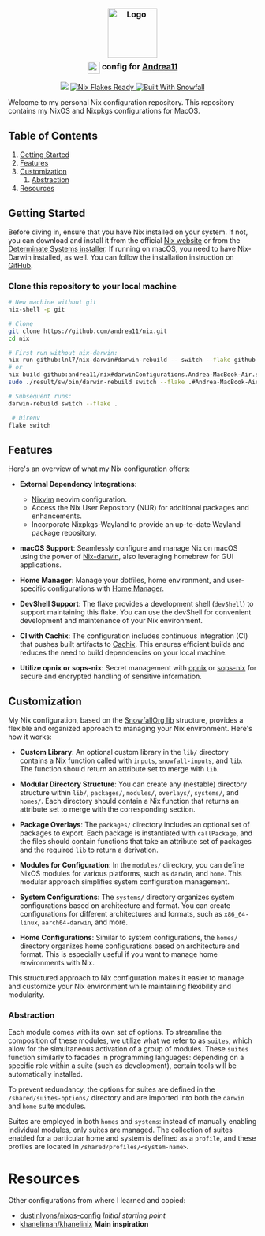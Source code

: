 <h3 align="center">
 <img src="https://avatars.githubusercontent.com/u/10788630?v=4" width="100" alt="Logo"/><br/>
 <span style="display:flex;justify-content:center;margin-top:8px;gap:4px;">
 <img src="https://upload.wikimedia.org/wikipedia/commons/c/c4/NixOS_logo.svg" height="25" /><p style="all:unset;">config for <a href="https://github.com/andrea11">Andrea11</a></p>
 </span>
</h3>

<p align="center">
 <a href="https://github.com/andrea11/nix/commits"><img src="https://img.shields.io/github/last-commit/andrea11/nix?colorA=363a4f&colorB=f5a97f&style=for-the-badge"></a>
  <a href="https://wiki.nixos.org/wiki/Flakes" target="_blank">
 <img alt="Nix Flakes Ready" src="https://img.shields.io/static/v1?logo=nixos&logoColor=d8dee9&label=Nix%20Flakes&labelColor=5e81ac&message=Ready&color=d8dee9&style=for-the-badge">
</a>
<a href="https://github.com/snowfallorg/lib" target="_blank">
 <img alt="Built With Snowfall" src="https://img.shields.io/static/v1?logoColor=d8dee9&label=Built%20With&labelColor=5e81ac&message=Snowfall&color=d8dee9&style=for-the-badge">
</a>
</p>

Welcome to my personal Nix configuration repository. This repository
contains my NixOS and Nixpkgs configurations for MacOS.

## Table of Contents

1. [Getting Started](#getting-started)
2. [Features](#features)
3. [Customization](#customization)
   1. [Abstraction](#abstraction)
4. [Resources](#resources)

## Getting Started

Before diving in, ensure that you have Nix installed on your system. If not, you
can download and install it from the official
[Nix website](https://nixos.org/download.html) or from the
[Determinate Systems installer](https://github.com/DeterminateSystems/nix-installer).
If running on macOS, you need to have Nix-Darwin installed, as well. You can
follow the installation instruction on
[GitHub](https://github.com/LnL7/nix-darwin?tab=readme-ov-file#flakes).

### Clone this repository to your local machine

```bash
# New machine without git
nix-shell -p git

# Clone
git clone https://github.com/andrea11/nix.git
cd nix

# First run without nix-darwin:
nix run github:lnl7/nix-darwin#darwin-rebuild -- switch --flake github:andrea11/nix
# or
nix build github:andrea11/nix#darwinConfigurations.Andrea-MacBook-Air.system
sudo ./result/sw/bin/darwin-rebuild switch --flake .#Andrea-MacBook-Air

# Subsequent runs:
darwin-rebuild switch --flake .

 # Direnv
flake switch
```

## Features

Here's an overview of what my Nix configuration offers:

- **External Dependency Integrations**:
  - [Nixvim](https://github.com/nix-community/nixvim) neovim configuration.
  - Access the Nix User Repository (NUR) for additional packages and
    enhancements.
  - Incorporate Nixpkgs-Wayland to provide an up-to-date Wayland package
    repository.

- **macOS Support**: Seamlessly configure and manage Nix on macOS using the
  power of [Nix-darwin](https://github.com/LnL7/nix-darwin), also leveraging
  homebrew for GUI applications.

- **Home Manager**: Manage your dotfiles, home environment, and user-specific
  configurations with
  [Home Manager](https://github.com/nix-community/home-manager).

- **DevShell Support**: The flake provides a development shell (`devShell`) to
  support maintaining this flake. You can use the devShell for convenient
  development and maintenance of your Nix environment.

- **CI with Cachix**: The configuration includes continuous integration (CI)
  that pushes built artifacts to [Cachix](https://github.com/cachix/cachix).
  This ensures efficient builds and reduces the need to build dependencies on
  your local machine.

- **Utilize opnix or sops-nix**: Secret management with
  [opnix](https://github.com/brizzbuzz/opnix) or [sops-nix](https://github.com/Mic92/sops-nix)
  for secure and encrypted handling of sensitive information.

## Customization

My Nix configuration, based on the
[SnowfallOrg lib](https://github.com/snowfallorg/lib) structure, provides a
flexible and organized approach to managing your Nix environment. Here's how it
works:

- **Custom Library**: An optional custom library in the `lib/` directory
  contains a Nix function called with `inputs`, `snowfall-inputs`, and `lib`.
  The function should return an attribute set to merge with `lib`.

- **Modular Directory Structure**: You can create any (nestable) directory
  structure within `lib/`, `packages/`, `modules/`, `overlays/`, `systems/`, and
  `homes/`. Each directory should contain a Nix function that returns an
  attribute set to merge with the corresponding section.

- **Package Overlays**: The `packages/` directory includes an optional set of
  packages to export. Each package is instantiated with `callPackage`, and the
  files should contain functions that take an attribute set of packages and the
  required `lib` to return a derivation.

- **Modules for Configuration**: In the `modules/` directory, you can define
  NixOS modules for various platforms, such as `darwin`, and `home`.
  This modular approach simplifies system configuration management.

- **System Configurations**: The `systems/` directory organizes system
  configurations based on architecture and format. You can create configurations
  for different architectures and formats, such as `x86_64-linux`,
  `aarch64-darwin`, and more.

- **Home Configurations**: Similar to system configurations, the `homes/`
  directory organizes home configurations based on architecture and format. This
  is especially useful if you want to manage home environments with Nix.

This structured approach to Nix configuration makes it easier to manage and
customize your Nix environment while maintaining flexibility and modularity.

### Abstraction

Each module comes with its own set of options. To streamline the composition of these modules, we utilize what we refer to as `suites`, which allow for the simultaneous activation of a group of modules. These `suites` function similarly to facades in programming languages: depending on a specific role within a suite (such as development), certain tools will be automatically installed.

To prevent redundancy, the options for suites are defined in the `/shared/suites-options/` directory and are imported into both the `darwin` and `home` suite modules.

Suites are employed in both `homes` and `systems`: instead of manually enabling individual modules, only suites are managed. The collection of suites enabled for a particular home and system is defined as a `profile`, and these profiles are located in `/shared/profiles/<system-name>`.


# Resources

Other configurations from where I learned and copied:

- [dustinlyons/nixos-config](https://github.com/dustinlyons/nixos-config) *Initial starting point*
- [khaneliman/khanelinix](https://github.com/khaneliman/khanelinix) **Main
  inspiration**
